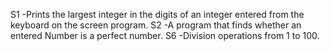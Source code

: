 S1 -Prints the largest integer in the digits of an integer entered from the keyboard on the screen
program.
S2 -A program that finds whether an entered Number is a perfect number.
S6 -Division operations from 1 to 100.
